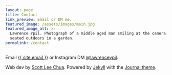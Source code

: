 ```yaml
---
layout: page
title: Contact
link_preview: Email or DM me.
featured_image: /assets/images/main.jpg
featured_image_alt: >-
  Lawrence Ypil. Photograph of a middle aged man smiling at the camera. He is
  seated outdoors in a garden.
permalink: /contact
---
```


Email <a href="mailto:{{ site.email | encode_email }}">{{ site.email }}</a> or Instagram DM <a href="https://www.instagram.com/lawrenceypil">@lawrenceypil</a>.

<p class="footnote"> Web dev by <a href="https://scottleechua.com/colophon">Scott Lee Chua</a>. Powered by <a href="https://jekyllrb.com">Jekyll</a> with the <a href="https://jekyllthemes.io/theme/journal-personal-jekyll-theme">Journal theme</a>. </p>
